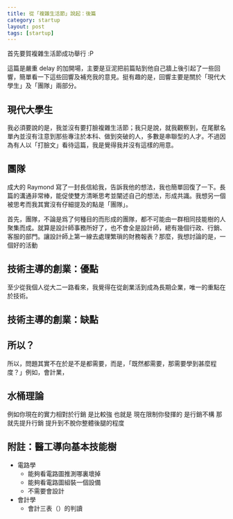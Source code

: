 ```yaml
---
title: 從「複雜生活節」說起：後篇
category: startup
layout: post
tags: [startup]
---
```

首先要賀複雜生活節成功舉行 :P

這篇是嚴重 delay 的加開場，主要是豆泥把前篇貼到他自己牆上後引起了一些回響，簡單看一下這些回響及補充我的意見。挺有趣的是，回響主要是關於「現代大學生」及「團隊」兩部分。

## 現代大學生
我必須要說的是，我並沒有要打臉複雜生活節；我只是說，就我觀察到，在尾獸名單內並沒有注意到那些專注於本科、做到突破的人，多數是串聯型的人才。不過因為有人以「打臉文」看待這篇，我是覺得我并沒有這樣的用意。



## 團隊
成大的 Raymond 寫了一封長信給我，告訴我他的想法，我也簡單回復了一下。長篇的溝通非常棒，能促使雙方清晰思考並闡述自己的想法，形成共識。我想另一個被思考而我其實沒有仔細提及的點是「團隊」。

首先，團隊，不論是爲了何種目的而形成的團隊，都不可能由一群相同技能樹的人聚集而成。就算是設計師事務所好了，也不會全是設計師，總有幾個行政、行銷、客服的部門。讓設計師上第一線去處理繁瑣的財務報表？那麼，我想討論的是，一個好的活動

## 技術主導的創業：優點
至少從我個人從大二一路看來，我覺得在從創業活到成為長期企業，唯一的重點在於技術。


## 技術主導的創業：缺點


## 所以？
所以，問題其實不在於是不是都需要，而是，「既然都需要，那需要學到甚麼程度？」例如，會計業，

## 水桶理論

例如你現在的實力相對於行銷 是比較強
也就是 現在限制你發揮的 是行銷不構
那就先提升行銷
提升到不脫你整體後腿的程度


## 附註：醫工導向基本技能樹

- 電路學
    - 能夠看電路圖推測哪裏壞掉
    - 能夠看電路圖組裝一個設備
    - 不需要會設計
- 會計學
    - 會計三表（）的判讀
